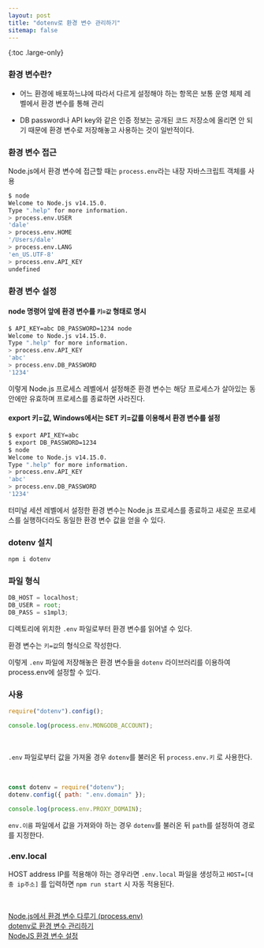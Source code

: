```yaml
---
layout: post
title: "dotenv로 환경 변수 관리하기"
sitemap: false
---
```


{:toc .large-only}

### 환경 변수란?

- 어느 환경에 배포하느냐에 따라서 다르게 설정해야 하는 항목은 보통 운영 체제 레벨에서 환경 변수를 통해 관리

- DB password나 API key와 같은 인증 정보는 공개된 코드 저장소에 올리면 안 되기 때문에 환경 변수로 저장해놓고 사용하는 것이 일반적이다.

### 환경 변수 접근

Node.js에서 환경 변수에 접근할 때는 `process.env`라는 내장 자바스크립트 객체를 사용

```bash
$ node
Welcome to Node.js v14.15.0.
Type ".help" for more information.
> process.env.USER
'dale'
> process.env.HOME
'/Users/dale'
> process.env.LANG
'en_US.UTF-8'
> process.env.API_KEY
undefined
```

### 환경 변수 설정

#### node 명령어 앞에 환경 변수를 `키=값` 형태로 명시

```bash
$ API_KEY=abc DB_PASSWORD=1234 node
Welcome to Node.js v14.15.0.
Type ".help" for more information.
> process.env.API_KEY
'abc'
> process.env.DB_PASSWORD
'1234'
```

이렇게 Node.js 프로세스 레벨에서 설정해준 환경 변수는 해당 프로세스가 살아있는 동안에만 유효하며 프로세스를 종료하면 사라진다.

#### export 키=값, Windows에서는 SET 키=값를 이용해서 환경 변수를 설정

```bash
$ export API_KEY=abc
$ export DB_PASSWORD=1234
$ node
Welcome to Node.js v14.15.0.
Type ".help" for more information.
> process.env.API_KEY
'abc'
> process.env.DB_PASSWORD
'1234'
```

터미널 세션 레벨에서 설정한 환경 변수는 Node.js 프로세스를 종료하고 새로운 프로세스를 실행하더라도 동일한 환경 변수 값을 얻을 수 있다.

### dotenv 설치

```bash
npm i dotenv
```

### 파일 형식

```js
DB_HOST = localhost;
DB_USER = root;
DB_PASS = s1mpl3;
```

디렉토리에 위치한 `.env` 파일로부터 환경 변수를 읽어낼 수 있다.

환경 변수는 `키=값`의 형식으로 작성한다.

이렇게 `.env` 파일에 저장해놓은 환경 변수들을 `dotenv` 라이브러리를 이용하여 process.env에 설정할 수 있다.

### 사용

```js
require("dotenv").config();

console.log(process.env.MONGODB_ACCOUNT);
```

<br/>

`.env` 파일로부터 값을 가져올 경우 `dotenv`를 불러온 뒤 `process.env.키` 로 사용한다.

<br/>

```js
const dotenv = require("dotenv");
dotenv.config({ path: ".env.domain" });

console.log(process.env.PROXY_DOMAIN);
```

`env.이름` 파일에서 값을 가져와야 하는 경우 `dotenv`를 불러온 뒤 `path`를 설정하여 경로를 지정한다.

### .env.local

HOST address IP를 적용해야 하는 경우라면 `.env.local` 파일을 생성하고 `HOST=[대충 ip주소]` 를 입력하면 `npm run start` 시 자동 적용된다.

<br/>

[Node.js에서 환경 변수 다루기 (process.env)](https://www.daleseo.com/js-node-process-env/)<br/>
[dotenv로 환경 변수 관리하기](https://www.daleseo.com/js-dotenv/)<br/>
[NodeJS 환경 변수 설정](https://devhyun.com/blog/post/23)

